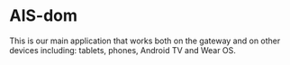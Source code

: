 # AIS-dom
This is our main application that works both on the gateway and on other devices including: tablets, phones, Android TV and Wear OS.
